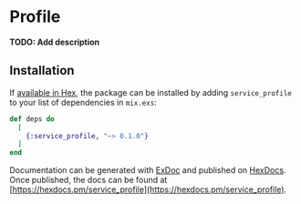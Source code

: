 # Profile

**TODO: Add description**

## Installation

If [available in Hex](https://hex.pm/docs/publish), the package can be installed
by adding `service_profile` to your list of dependencies in `mix.exs`:

```elixir
def deps do
  [
    {:service_profile, "~> 0.1.0"}
  ]
end
```

Documentation can be generated with [ExDoc](https://github.com/elixir-lang/ex_doc)
and published on [HexDocs](https://hexdocs.pm). Once published, the docs can
be found at [https://hexdocs.pm/service_profile](https://hexdocs.pm/service_profile).

